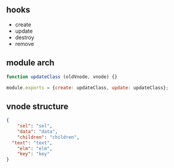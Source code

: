 ## hooks
- create
- update
- destroy
- remove

## module arch
```js
function updateClass (oldVnode, vnode) {}

module.exports = {create: updateClass, update: updateClass};
```

## vnode structure
```json
{
	"sel": "sel",
	"data": "data",
	"children": "children",
  "text": "text",
	"elm": "elm",
	"key": "key"
}
```
